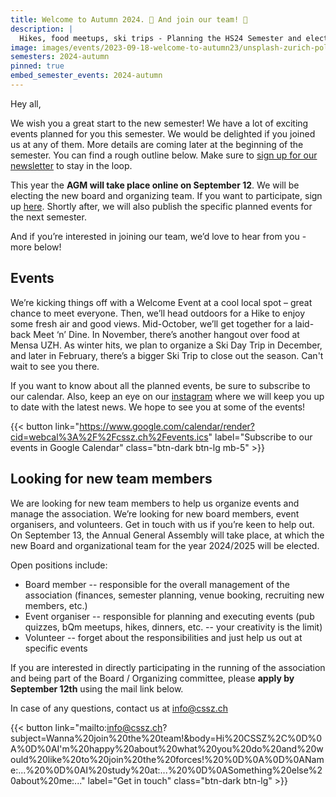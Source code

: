 ```yaml
---
title: Welcome to Autumn 2024. 🍂 And join our team! 🤝
description: |
  Hikes, food meetups, ski trips - Planning the HS24 Semester and electing new board!
image: images/events/2023-09-18-welcome-to-autumn23/unsplash-zurich-polyterrasse.jpg
semesters: 2024-autumn
pinned: true 
embed_semester_events: 2024-autumn
---
```


Hey all,

We wish you a great start to the new semester! We have a lot of exciting events planned for you this semester. We would be delighted if you joined us at any of them. More details are coming later at the beginning of the semester. You can find a rough outline below. Make sure to [sign up for our newsletter](https://docs.google.com/forms/d/e/1FAIpQLSeo2aFQFMGMKH2_5Mt2Kh2Z8TsMb0cf2ykdRiKz9vMHPpgHMQ/viewform) to stay in the loop. 

This year the **AGM will take place online on September 12**. We will be electing the new board and organizing team. If you want to participate, sign up [here](https://docs.google.com/forms/d/e/1FAIpQLSf4cSVzluHUELZy2cXoQJNROBzs9AqJAAFjoQyPVmFxeRMftw/viewform?usp=sf_link). Shortly after, we will also publish the specific planned events for the next semester.

And if you’re interested in joining our team, we’d love to hear from you - more below!


## Events

We’re kicking things off with a Welcome Event at a cool local spot – great chance to meet everyone. Then, we’ll head outdoors for a Hike to enjoy some fresh air and good views. Mid-October, we’ll get together for a laid-back Meet ‘n’ Dine. In November, there’s another hangout over food at Mensa UZH. As winter hits, we plan to organize a Ski Day Trip in December, and later in February, there’s a bigger Ski Trip to close out the season. Can't wait to see you there.

If you want to know about all the planned events, be sure to subscribe to our calendar. Also, keep an eye on our [instagram](https://instagram.com/cssz.ch/) where we will keep you up to date with the latest news. We hope to see you at some of the events!

{{< button link="https://www.google.com/calendar/render?cid=webcal%3A%2F%2Fcssz.ch%2Fevents.ics" label="Subscribe to our events in Google Calendar" class="btn-dark btn-lg mb-5" >}}

## Looking for new team members

We are looking for new team members to help us organize events and manage the association. We’re looking for new board members, event organisers, and volunteers. Get in touch with us if you’re keen to help out. On September 13, the Annual General Assembly will take place, at which the new Board and organizational team for the year 2024/2025 will be elected.

Open positions include:

- Board member -- responsible for the overall management of the association (finances, semester planning, venue booking, recruiting new members, etc.)
- Event organiser -- responsible for planning and executing events (pub quizzes, bQm meetups, hikes, dinners, etc. -- your creativity is the limit)
- Volunteer -- forget about the responsibilities and just help us out at specific events

If you are interested in directly participating in the running of the association and being part of the Board / Organizing committee, please **apply by September 12th** using the mail link below. 

In case of any questions, contact us at info@cssz.ch

{{< button link="mailto:info@cssz.ch?subject=Wanna%20join%20the%20team!&body=Hi%20CSSZ%2C%0D%0A%0D%0AI'm%20happy%20about%20what%20you%20do%20and%20would%20like%20to%20join%20the%20forces!%20%0D%0A%0D%0AName:...%20%0D%0AI%20study%20at:...%20%0D%0ASomething%20else%20about%20me:..." label="Get in touch" class="btn-dark btn-lg" >}}

